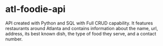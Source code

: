 # atl-foodie-api
API created with Python and SQL with Full CRUD capability. It features restaurants around Atlanta and contains information about the name, url, address, its best known dish, the type of food they serve, and a contact number.
